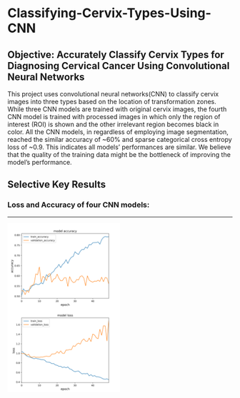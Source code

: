 # Classifying-Cervix-Types-Using-CNN

## Objective: Accurately Classify Cervix Types for Diagnosing Cervical Cancer Using Convolutional Neural Networks
 
This project uses convolutional neural networks(CNN) to classify cervix images into three types based on the location of transformation zones. While three CNN models are trained with original cervix images, the fourth CNN model is trained with processed images in which only the region of interest (ROI) is shown and the other irrelevant region becomes black in color. All the CNN models, in regardless of employing image segmentation, reached the similar accuracy of ~60% and sparse categorical cross entropy loss of ~0.9. This indicates all models’ performances are similar. We believe that the quality of the training data might be the bottleneck of improving the model’s performance.

## Selective Key Results

### Loss and Accuracy of four CNN models:
------------

<div class="row">
  <div class="column">
    <img src="./figures/CNN1_model_accuray.png" align="left" width = "50%">
  </div>
  <div class="column">
    <img src="./figures/CNN1_model_loss.png" align="left" width = "50%" >
  </div>
</div>


